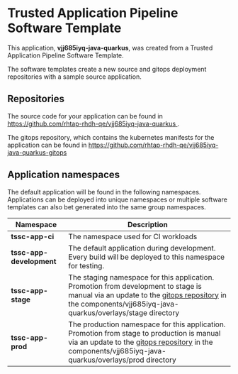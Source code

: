 # Trusted Application Pipeline Software Template

This application, **vjj685iyq-java-quarkus**, was created from a Trusted Application Pipeline Software Template.

The software templates create a new source and gitops deployment repositories with a sample source application. 

## Repositories

The source code for your application can be found in [https://github.com/rhtap-rhdh-qe/vjj685iyq-java-quarkus ](https://github.com/rhtap-rhdh-qe/vjj685iyq-java-quarkus ).
 
The gitops repository, which contains the kubernetes manifests for the application can be found in 
[https://github.com/rhtap-rhdh-qe/vjj685iyq-java-quarkus-gitops ](https://github.com/rhtap-rhdh-qe/vjj685iyq-java-quarkus-gitops ) 

## Application namespaces 

The default application will be found in the following namespaces. Applications can be deployed into unique namespaces or multiple software templates can also bet generated into the same group namespaces.  

|  Namespace   |  Description   |  
| -------- | -------- |
| **tssc-app-ci** | The namespace used for CI workloads |
| **tssc-app-development** | The default application during development. Every build will be deployed to this namespace for testing. |
| **tssc-app-stage** | The staging namespace for this application. Promotion from development to stage is manual via an update to the [gitops repository](https://github.com/rhtap-rhdh-qe/vjj685iyq-java-quarkus-gitops ) in the components/vjj685iyq-java-quarkus/overlays/stage directory |
| **tssc-app-prod** | The production namespace for this application. Promotion from stage to production is manual via an update to the [gitops repository](https://github.com/rhtap-rhdh-qe/vjj685iyq-java-quarkus-gitops ) in the components/vjj685iyq-java-quarkus/overlays/prod directory |